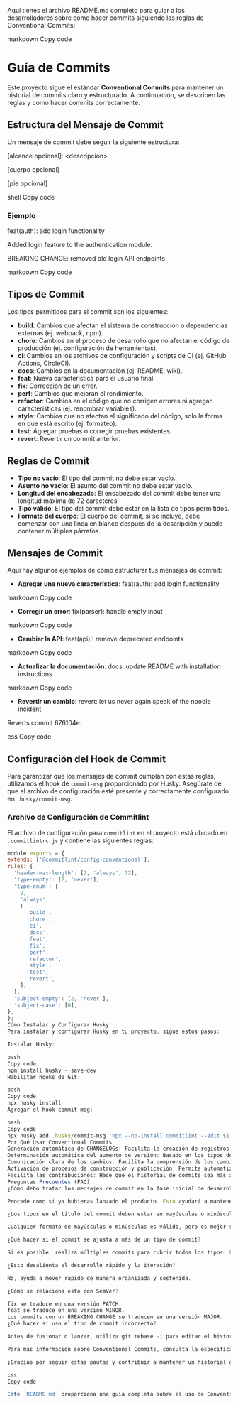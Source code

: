 Aquí tienes el archivo README.md completo para guiar a los desarrolladores sobre cómo hacer commits siguiendo las reglas de Conventional Commits:

markdown
Copy code
# Guía de Commits

Este proyecto sigue el estándar **Conventional Commits** para mantener un historial de commits claro y estructurado. A continuación, se describen las reglas y cómo hacer commits correctamente.

## Estructura del Mensaje de Commit

Un mensaje de commit debe seguir la siguiente estructura:

<tipo>[alcance opcional]: <descripción>

[cuerpo opcional]

[pie opcional]

shell
Copy code

### Ejemplo

feat(auth): add login functionality

Added login feature to the authentication module.

BREAKING CHANGE: removed old login API endpoints

markdown
Copy code

## Tipos de Commit

Los tipos permitidos para el commit son los siguientes:

- **build**: Cambios que afectan el sistema de construcción o dependencias externas (ej. webpack, npm).
- **chore**: Cambios en el proceso de desarrollo que no afectan el código de producción (ej. configuración de herramientas).
- **ci**: Cambios en los archivos de configuración y scripts de CI (ej. GitHub Actions, CircleCI).
- **docs**: Cambios en la documentación (ej. README, wiki).
- **feat**: Nueva característica para el usuario final.
- **fix**: Corrección de un error.
- **perf**: Cambios que mejoran el rendimiento.
- **refactor**: Cambios en el código que no corrigen errores ni agregan características (ej. renombrar variables).
- **style**: Cambios que no afectan el significado del código, solo la forma en que está escrito (ej. formateo).
- **test**: Agregar pruebas o corregir pruebas existentes.
- **revert**: Revertir un commit anterior.

## Reglas de Commit

- **Tipo no vacío**: El tipo del commit no debe estar vacío.
- **Asunto no vacío**: El asunto del commit no debe estar vacío.
- **Longitud del encabezado**: El encabezado del commit debe tener una longitud máxima de 72 caracteres.
- **Tipo válido**: El tipo del commit debe estar en la lista de tipos permitidos.
- **Formato del cuerpo**: El cuerpo del commit, si se incluye, debe comenzar con una línea en blanco después de la descripción y puede contener múltiples párrafos.

## Mensajes de Commit

Aquí hay algunos ejemplos de cómo estructurar tus mensajes de commit:

- **Agregar una nueva característica**:
feat(auth): add login functionality

markdown
Copy code

- **Corregir un error**:
fix(parser): handle empty input

markdown
Copy code

- **Cambiar la API**:
feat(api)!: remove deprecated endpoints

markdown
Copy code

- **Actualizar la documentación**:
docs: update README with installation instructions

markdown
Copy code

- **Revertir un cambio**:
revert: let us never again speak of the noodle incident

Reverts commit 676104e.

css
Copy code

## Configuración del Hook de Commit

Para garantizar que los mensajes de commit cumplan con estas reglas, utilizamos el hook de `commit-msg` proporcionado por Husky. Asegúrate de que el archivo de configuración esté presente y correctamente configurado en `.husky/commit-msg`.

### Archivo de Configuración de Commitlint

El archivo de configuración para `commitlint` en el proyecto está ubicado en `.commitlintrc.js` y contiene las siguientes reglas:

```js
module.exports = {
extends: ['@commitlint/config-conventional'],
rules: {
  'header-max-length': [2, 'always', 72],
  'type-empty': [2, 'never'],
  'type-enum': [
    2,
    'always',
    [
      'build',
      'chore',
      'ci',
      'docs',
      'feat',
      'fix',
      'perf',
      'refactor',
      'style',
      'test',
      'revert',
    ],
  ],
  'subject-empty': [2, 'never'],
  'subject-case': [0],
},
};
Cómo Instalar y Configurar Husky
Para instalar y configurar Husky en tu proyecto, sigue estos pasos:

Instalar Husky:

bash
Copy code
npm install husky --save-dev
Habilitar hooks de Git:

bash
Copy code
npx husky install
Agregar el hook commit-msg:

bash
Copy code
npx husky add .husky/commit-msg 'npx --no-install commitlint --edit $1'
Por Qué Usar Conventional Commits
Generación automática de CHANGELOGs: Facilita la creación de registros de cambios.
Determinación automática del aumento de versión: Basado en los tipos de commits realizados.
Comunicación clara de los cambios: Facilita la comprensión de los cambios para los miembros del equipo y otros interesados.
Activación de procesos de construcción y publicación: Permite automatizar la integración y entrega continua.
Facilita las contribuciones: Hace que el historial de commits sea más accesible para nuevos colaboradores.
Preguntas Frecuentes (FAQ)
¿Cómo debo tratar los mensajes de commit en la fase inicial de desarrollo?

Procede como si ya hubieras lanzado el producto. Esto ayudará a mantener un historial claro y útil desde el principio.

¿Los tipos en el título del commit deben estar en mayúsculas o minúsculas?

Cualquier formato de mayúsculas o minúsculas es válido, pero es mejor ser consistente.

¿Qué hacer si el commit se ajusta a más de un tipo de commit?

Si es posible, realiza múltiples commits para cubrir todos los tipos. Esto ayuda a mantener un historial de commits organizado.

¿Esto desalienta el desarrollo rápido y la iteración?

No, ayuda a mover rápido de manera organizada y sostenida.

¿Cómo se relaciona esto con SemVer?

fix se traduce en una versión PATCH.
feat se traduce en una versión MINOR.
Los commits con un BREAKING CHANGE se traducen en una versión MAJOR.
¿Qué hacer si uso el tipo de commit incorrecto?

Antes de fusionar o lanzar, utiliza git rebase -i para editar el historial de commits. Después del lanzamiento, el proceso de limpieza puede variar según las herramientas y procesos utilizados.

Para más información sobre Conventional Commits, consulta la especificación completa.

¡Gracias por seguir estas pautas y contribuir a mantener un historial de commits claro y útil!

css
Copy code

Este `README.md` proporciona una guía completa sobre el uso de Conventional Commits, incluyendo ejemplos.